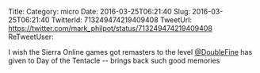Title: 
Category: micro
Date: 2016-03-25T06:21:40
Slug: 2016-03-25T06:21:40
TwitterId: 713249474219409408
TweetUrl: https://twitter.com/mark_philpot/status/713249474219409408
ReTweetUser: 

I wish the Sierra Online games got remasters to the level [@DoubleFine](https://twitter.com/DoubleFine) has given to Day of the Tentacle -- brings back such good memories